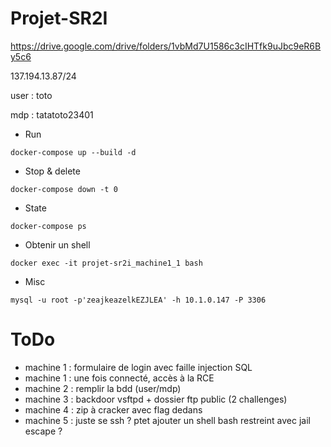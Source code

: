 # Projet-SR2I

https://drive.google.com/drive/folders/1vbMd7U1586c3cIHTfk9uJbc9eR6By5c6

137.194.13.87/24

user : toto

mdp : tatatoto23401

* Run

`docker-compose up --build -d`

* Stop & delete

`docker-compose down -t 0`

* State

`docker-compose ps`

* Obtenir un shell

`docker exec -it projet-sr2i_machine1_1 bash`

* Misc

`mysql -u root -p'zeajkeazelkEZJLEA' -h 10.1.0.147 -P 3306`

# ToDo

- machine 1 : formulaire de login avec faille injection SQL
- machine 1 : une fois connecté, accès à la RCE
- machine 2 : remplir la bdd (user/mdp)
- machine 3 : backdoor vsftpd + dossier ftp public (2 challenges)
- machine 4 : zip à cracker avec flag dedans
- machine 5 : juste se ssh ? ptet ajouter un shell bash restreint avec jail escape ?